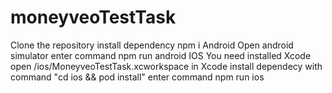 # moneyveoTestTask


Clone the repository
install dependency npm i
        Android
Open android simulator
enter command npm run android 
        IOS
You need installed Xcode
open /ios/MoneyveoTestTask.xcworkspace in Xcode
install dependecy with command "cd ios && pod install"
enter command npm run ios
